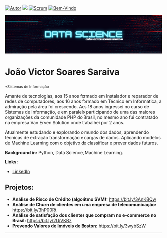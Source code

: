 [![Autor](https://img.shields.io/badge/Autor-joao-red.svg)](https://www.linkedin.com/in/jo%C3%A3o-victor-soares-saraiva-7a51481b4/) [![](https://img.shields.io/badge/python-3.7+-blue.svg)](https://www.python.org/downloads/release/python-365/) [![Scrum](https://img.shields.io/badge/Licença-Scrum-blue.svg)](https://certiprof.com/pages/scrum-foundations-professional-certificate-sfpc-ptbr) [![Bem-Vindo](https://img.shields.io/badge/Contribuição-welcome-brightgreen.svg?style=flat)](https://github.com/Joao-Victor-Soares)

<p align="center">
  <img src="banner.png" >
</p>

# João Victor Soares Saraiva
<sub>*Sistemas de Informação</sub>

Amante de tecnologias, aos 15 anos formado em Instalador e reparador de redes de computadores, aos 16 anos formado em Técnico em Informática, a admiração pela área foi crescendo. Aos 18 anos ingressei no curso de Sistemas de Informação, e em paralelo participando de uma das maiores organizações da comunidade PHP do Brasil, no mesmo ano fui contratado na empresa Van Erven Solution onde trabalhei por 2 anos.

Atualmente estudando e explorando o mundo dos dados, aprendendo técnicas de extração transformação e cargas de dados. Aplicando modelos de Machine Learning
com o objetivo de classificar e prever dados futuros.

**Background in:** Python, Data Science, Machine Learning.

**Links:**
* [LinkedIn](https://www.linkedin.com/in/jo%C3%A3o-victor-soares-saraiva-7a51481b4/)


## Projetos:

* **Análise de Risco de Crédito (algoritmo SVM):** https://bit.ly/3AnKBQw
* **Análise de Churn de clientes em uma empresa de telecomunicação:** https://bit.ly/3hP00Rt
* **Análise de satisfação dos clientes que compram no e-commerce no Brasil:** https://bit.ly/2UjVKBz
* **Prevendo Valores de Imóveis de Boston:** https://bit.ly/3wybSzW

---





